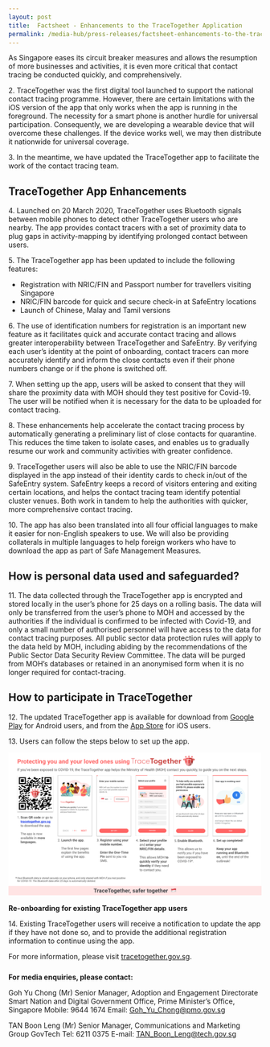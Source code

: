 ```yaml
---
layout: post
title:  Factsheet - Enhancements to the TraceTogether Application
permalink: /media-hub/press-releases/factsheet-enhancements-to-the-tracetogether-application
---
```


As Singapore eases its circuit breaker measures and allows the resumption of more businesses and activities, it is even more critical that contact tracing be conducted quickly, and comprehensively.

2\. TraceTogether was the first digital tool launched to support the national contact tracing programme. However, there are certain limitations with the iOS version of the app that only works when the app is running in the foreground. The necessity for a smart phone is another hurdle for universal participation. Consequently, we are developing a wearable device that will overcome these challenges. If the device works well, we may then distribute it nationwide for universal coverage.

3\. In the meantime, we have updated the TraceTogether app to facilitate the work of the contact tracing team.

## TraceTogether App Enhancements

4\. Launched on 20 March 2020, TraceTogether uses Bluetooth signals between mobile phones to detect other TraceTogether users who are nearby. The app provides contact tracers with a set of proximity data to plug gaps in activity-mapping by identifying prolonged contact between users.

5\. The TraceTogether app has been updated to include the following features:
  * Registration with NRIC/FIN and Passport number for travellers visiting Singapore
  * NRIC/FIN barcode for quick and secure check-in at SafeEntry locations
  * Launch of Chinese, Malay and Tamil versions

6\. The use of identification numbers for registration is an important new feature as it facilitates quick and accurate contact tracing and allows greater interoperability between TraceTogether and SafeEntry. By verifying each user’s identity at the point of onboarding, contact tracers can more accurately identify and inform the close contacts even if their phone numbers change or if the phone is switched off.

7\. When setting up the app, users will be asked to consent that they will share the proximity data with MOH should they test positive for Covid-19. The user will be notified when it is necessary for the data to be uploaded for contact tracing.

8\. These enhancements help accelerate the contact tracing process  by automatically generating a preliminary list of close contacts for quarantine. This reduces the time taken to isolate cases, and enables us to gradually resume our work and community activities with greater confidence.

9\. TraceTogether users will also be able to use the NRIC/FIN barcode displayed in the app instead of their identity cards to check in/out of the SafeEntry system. SafeEntry keeps a record of visitors entering and exiting certain locations, and helps the contact tracing team identify potential cluster venues. Both work in tandem to help the authorities with quicker, more comprehensive contact tracing.

10\. The app has also been translated into all four official languages to make it easier for non-English speakers to use. We will also be providing collaterals in multiple languages to help foreign workers who have to download the app as part of Safe Management Measures.

## How is personal data used and safeguarded?

11\. The data collected through the TraceTogether app is encrypted and stored locally in the user’s phone for 25 days on a rolling basis. The data will only be transferred from the user’s phone to MOH and accessed by the authorities if the individual is confirmed to be infected with Covid-19, and only a small number of authorised personnel will have access to the data for contact tracing purposes. All public sector data protection rules will apply to the data held by MOH, including abiding by the recommendations of the Public Sector Data Security Review Committee. The data will be purged from MOH’s databases or retained in an anonymised form when it is no longer required for contact-tracing.

## How to participate in TraceTogether

12\. The updated TraceTogether app is available for download from [Google Play](https://play.google.com/store/apps/details?id=sg.gov.tech.bluetrace&hl=en) for Android users, and from the [App Store](https://apps.apple.com/us/app/tracetogether/id1498276074) for iOS users.

13\. Users can follow the steps below to set up the app.

![TraceTogether Setup User guide](/files/press-releases/2020/TT-app-user-setup-guide.png)

**Re-onboarding for existing TraceTogether app users**

14\. Existing TraceTogether users will receive a notification to update the app if they have not done so, and to provide the additional registration information to continue using the app.

For more information, please visit [tracetogether.gov.sg](https://www.tracetogether.gov.sg/).

#####

**For media enquiries, please contact:**

Goh Yu Chong (Mr)
Senior Manager, Adoption and Engagement Directorate
Smart Nation and Digital Government Office, Prime Minister’s Office, Singapore
Mobile: 9644 1674
Email: [Goh_Yu_Chong@pmo.gov.sg](mailto:Goh_Yu_Chong@pmo.gov.sg)

TAN Boon Leng (Mr)
Senior Manager, Communications and Marketing Group
GovTech
Tel: 6211 0375
E-mail:  [TAN_Boon_Leng@tech.gov.sg](mailto:TAN_Boon_Leng@tech.gov.sg)
